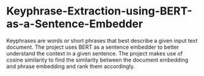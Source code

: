# Keyphrase-Extraction-using-BERT-as-a-Sentence-Embedder
Keyphrases are words or short phrases that best describe a given input text document. The project uses BERT as a sentence embedder to better understand the context in a given sentence. The project makes use of cosine similarity to find the similarity between the document embedding and phrase embedding and rank them accordingly.
